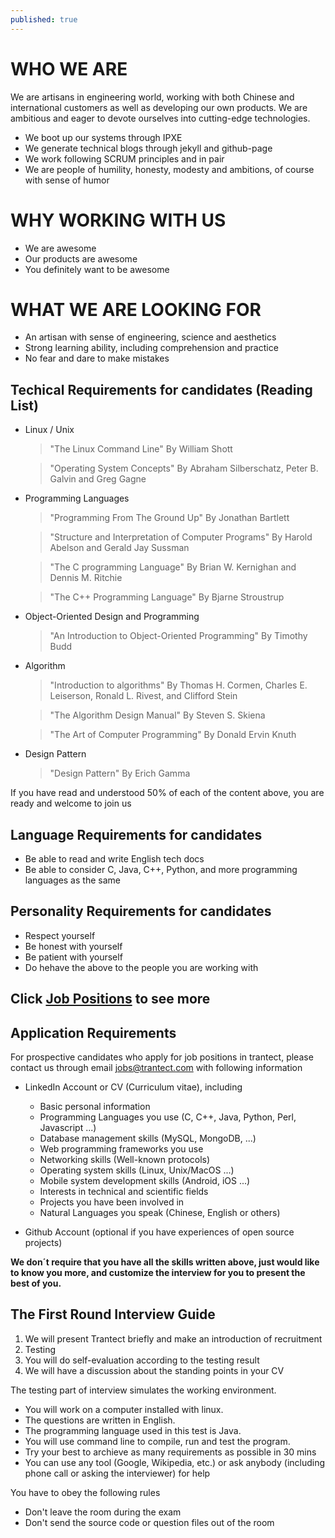 ```yaml
---
published: true
---
```



# WHO WE ARE
We are artisans in engineering world, working with both Chinese and international customers as well as developing our own products.
We are ambitious and eager to devote ourselves into cutting-edge technologies.

- We boot up our systems through IPXE
- We generate technical blogs through jekyll and github-page
- We work following SCRUM principles and in pair
- We are people of humility, honesty, modesty and ambitions, of course with sense of humor
    
# WHY WORKING WITH US
- We are awesome
- Our products are awesome
- You definitely want to be awesome

# WHAT WE ARE LOOKING FOR
- An artisan with sense of engineering, science and aesthetics
- Strong learning ability, including comprehension and practice
- No fear and dare to make mistakes


## Techical Requirements for candidates (Reading List)
- Linux / Unix

	> "The Linux Command Line" 	By William Shott

	> "Operating System Concepts" 	By Abraham Silberschatz, Peter B. Galvin and Greg Gagne
    
- Programming Languages

	> "Programming From The Ground Up" By Jonathan Bartlett 
    
    > "Structure and Interpretation of Computer Programs" By Harold Abelson and Gerald Jay Sussman
    
    > "The C programming Language" By Brian W. Kernighan and Dennis M. Ritchie
    
    > "The C++ Programming Language" By Bjarne Stroustrup
     
- Object-Oriented Design and Programming

	 > "An Introduction to Object-Oriented Programming" By Timothy Budd
    
- Algorithm

	> "Introduction to algorithms" By Thomas H. Cormen, Charles E. Leiserson, Ronald L. Rivest, and Clifford Stein
    
    > "The Algorithm Design Manual" By Steven S. Skiena
    
    > "The Art of Computer Programming" By Donald Ervin Knuth
        
- Design Pattern

	> "Design Pattern" By Erich Gamma
    
If you have read and understood 50% of each of the content above, you are ready and welcome to join us

## Language Requirements for candidates
- Be able to read and write English tech docs
- Be able to consider C, Java, C++, Python, and more programming languages as the same

## Personality Requirements for candidates
- Respect yourself
- Be honest with yourself
- Be patient with yourself
- Do hehave the above to the people you are working with

## Click [Job Positions](http://www.trantect.com/#job_openings) to see more

## Application Requirements
For prospective candidates who apply for job positions in trantect, please contact us through email [jobs@trantect.com]( jobs@trantect.com) with following information
- LinkedIn Account or CV (Curriculum vitae), including
	- Basic personal information
    - Programming Languages you use (C, C++, Java, Python, Perl, Javascript ...)
    - Database management skills (MySQL, MongoDB, ...)
    - Web programming frameworks you use
    - Networking skills (Well-known protocols)
    - Operating system skills (Linux, Unix/MacOS ...)
    - Mobile system development skills (Android, iOS ...)
    - Interests in technical and scientific fields
    - Projects you have been involved in
    - Natural Languages you speak (Chinese, English or others)
	
- Github Account (optional if you have experiences of open source projects)

__We don´t require that you have all the skills written above, just would like to know you more, and customize the interview for you to present the best of you.__

## The First Round Interview Guide
1. We will present Trantect briefly and make an introduction of recruitment
2. Testing
3. You will do self-evaluation according to the testing result
4. We will have a discussion about the standing points in your CV

The testing part of interview simulates the working environment. 
- You will work on a computer installed with linux.
- The questions are written in English.
- The programming language used in this test is Java.
- You will use command line to compile, run and test the program.
- Try your best to archieve as many requirements as possible in 30 mins 
- You can use any tool (Google, Wikipedia, etc.) or ask anybody (including phone call or asking the interviewer) for help 

You have to obey the following rules
- Don't leave the room during the exam 
- Don't send the source code or question files out of the room 





